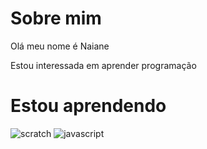 # Sobre mim
Olá meu nome é Naiane

Estou interessada em aprender programação

# Estou aprendendo 

![scratch](https://img.shields.io/badge/Scratch-4D97FF?style=for-the-badge&logo=Scratch&logoColor=white)
![javascript](https://img.shields.io/badge/JavaScript-323330?style=for-the-badge&logo=javascript&logoColor=F7DF1E)
